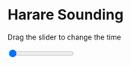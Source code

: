 <h1>Harare Sounding</h1>
<p>Drag the slider to change the time</p>

<div class="slidecontainer">
<input oninput='setImage(this)' class="slider" type="range" min="0" max="5" value="0" step="1" />
<img id='img'/>
</div>

<script>
var img = document.getElementById('img');
var img_array = ['/assets/images/skwt/skd_harare_wrfout_d01_2020-07-12_12:00:00.png',
'/assets/images/skwt/skd_harare_wrfout_d01_2020-07-12_18:00:00.png',
'/assets/images/skwt/skd_harare_wrfout_d01_2020-07-13_00:00:00.png',
'/assets/images/skwt/skd_harare_wrfout_d01_2020-07-13_06:00:00.png',
'/assets/images/skwt/skd_harare_wrfout_d01_2020-07-13_12:00:00.png',];
function setImage(obj)
{
        var value = obj.value;
        img.src = img_array[value];

}
</script>
